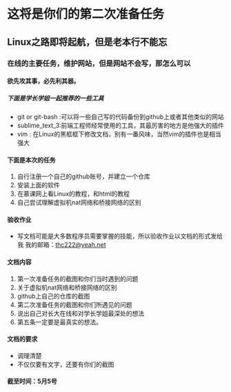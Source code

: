 # 这将是你们的第二次准备任务
## Linux之路即将起航，但是老本行不能忘
### 在线的主要任务，维护网站，但是网站不会写，那怎么可以
#### 欲先攻其事，必先利其器。

##### 下面是学长学姐一起推荐的一些工具

- git or git-bash :可以将一些自己写的代码备份到github上或者其他类似的网站
- sublime_text_3:前端工程师经常使用的工具，其最厉害的地方是他强大的插件
- vim : 在Linux的黑框框下修改文档，别有一番风味，当然vim的插件也是相当强大

#### 下面是本次的任务
1. 自行注册一个自己的github账号，并建立一个仓库
1. 安装上面的软件
1. 在慕课网上看Linux的教程，和html的教程
1. 自己尝试理解虚拟机nat网络和桥接网络的区别

#### 验收作业
- 写文档可能是大多数程序员需要掌握的技能，所以验收作业以文档的形式发给我 我的邮箱：thc222@yeah.net

#### 文档内容
1. 第一次准备任务的截图和你们当时遇到的问题
1. 关于虚拟机nat网络和桥接网络的区别
1. github上自己的仓库的截图
1. 第二次准备任务的截图和你们所遇见的问题
1. 说出自己对长大在线和对学长学姐最深处的想法
6. 第五条一定要是最真实的想法。

#### 文档的要求
- 调理清楚
- 不仅仅要有文字，还要有你们的截图


#### 截至时间：5月5号



